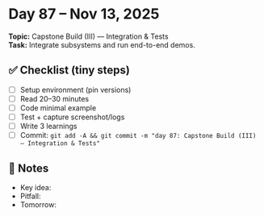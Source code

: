 # Day 87 – Nov 13, 2025
**Topic:** Capstone Build (III) — Integration & Tests  
**Task:** Integrate subsystems and run end-to-end demos.

## ✅ Checklist (tiny steps)
- [ ] Setup environment (pin versions)
- [ ] Read 20–30 minutes
- [ ] Code minimal example
- [ ] Test + capture screenshot/logs
- [ ] Write 3 learnings
- [ ] Commit: `git add -A && git commit -m "day 87: Capstone Build (III) — Integration & Tests"`

## 📓 Notes
- Key idea:
- Pitfall:
- Tomorrow:
